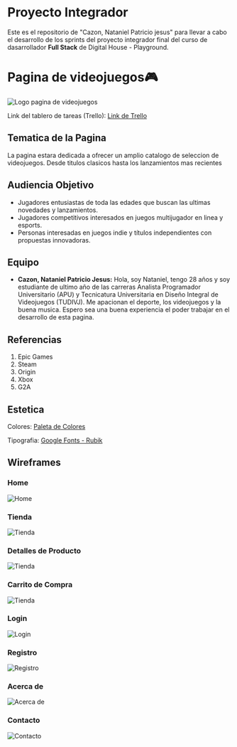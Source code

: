 # Proyecto Integrador

Este es el repositorio de "Cazon, Nataniel Patricio jesus" para llevar a cabo el desarrollo de los sprints del proyecto integrador final del curso de dasarrollador **Full Stack** de Digital House - Playground.

# Pagina de videojuegos🎮

![Logo pagina de videojuegos](Design/logo_pagina.png)

Link del tablero de tareas (Trello): [Link de Trello](https://trello.com/invite/b/VjCVO501/ATTI5f25d65a5b12d752ff0d989e19f8ad1cFEC7C06D/sprints)

## Tematica de la Pagina

La pagina estara dedicada a ofrecer un amplio catalogo de seleccion de videojuegos. Desde titulos clasicos hasta los lanzamientos mas recientes

## Audiencia Objetivo

- Jugadores entusiastas de toda las edades que buscan las ultimas novedades y lanzamientos.
- Jugadores competitivos interesados en juegos multijugador en linea y esports.
- Personas interesadas en juegos indie y títulos independientes con propuestas innovadoras.

## Equipo

- **Cazon, Nataniel Patricio Jesus:** Hola, soy Nataniel, tengo 28 años y soy estudiante de ultimo año de las carreras Analista Programador Universitario (APU) y Tecnicatura Universitaria en Diseño Integral de Videojuegos (TUDIVJ). Me apacionan el deporte, los videojuegos y la buena musica. Espero sea una buena experiencia el poder trabajar en el desarrollo de esta pagina.

## Referencias

1) Epic Games
2) Steam
3) Origin
4) Xbox
5) G2A

## Estetica

Colores: [Paleta de Colores](https://paletadecolores.com.ar/paleta/282e5e/1e234f/141740/0a0c31/000022/)

Tipografia: [Google Fonts - Rubik](https://fonts.google.com/specimen/Rubik)

## Wireframes

### Home

![Home](Wireframes/Sprint01_Home.png)

### Tienda

![Tienda](Wireframes/Sprint01_Tienda.png)

### Detalles de Producto

![Tienda](Wireframes/Sprint01_Pagina_Producto.png)

### Carrito de Compra

![Tienda](Wireframes/Sprint01_Carrito_de_Compra.png)

### Login

![Login](Wireframes/Sprint01_Formulario_Login.png)

### Registro

![Registro](Wireframes/Sprint01_Formulario_Registro.png)

### Acerca de

![Acerca de](Wireframes/Sprint01_AcercaDe.png)

### Contacto

![Contacto](Wireframes/Sprint01_Contacto.png)
